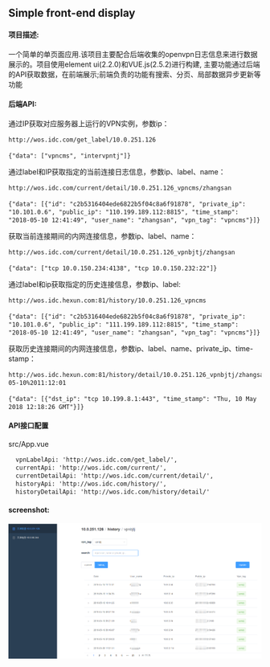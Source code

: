 Simple front-end display
---

#### 项目描述: ####

一个简单的单页面应用.该项目主要配合后端收集的openvpn日志信息来进行数据展示的。项目使用element ui(2.2.0)和VUE.js(2.5.2)进行构建, 主要功能通过后端的API获取数据，在前端展示;前端负责的功能有搜索、分页、局部数据异步更新等功能

#### 后端API: ####

通过IP获取对应服务器上运行的VPN实例，参数ip：

	http://wos.idc.com/get_label/10.0.251.126

	{"data": ["vpncms", "intervpntj"]}

	
通过label和IP获取指定的当前连接日志信息，参数ip、label、name：

	http://wos.idc.com/current/detail/10.0.251.126_vpncms/zhangsan

	{"data": [{"id": "c2b5316404ede6822b5f04c8a6f91878", "private_ip": "10.101.0.6", "public_ip": "110.199.189.112:8815", "time_stamp": "2018-05-10 12:41:49", "user_name": "zhangsan", "vpn_tag": "vpncms"}]}

获取当前连接期间的内网连接信息，参数ip、label、name：

	http://wos.idc.com/current/detail/10.0.251.126_vpnbjtj/zhangsan

	{"data": ["tcp 10.0.150.234:4138", "tcp 10.0.150.232:22"]}

通过label和ip获取指定的历史连接信息，参数ip、label:

	http://wos.idc.hexun.com:81/history/10.0.251.126_vpncms

	{"data": [{"id": "c2b5316404ede6822b5f04c8a6f91878", "private_ip": "10.101.0.6", "public_ip": "111.199.189.112:8815", "time_stamp": "2018-05-10 12:41:49", "user_name": "zhangsan", "vpn_tag": "vpncms"}]}

获取历史连接期间的内网连接信息，参数ip、label、name、private_ip、time-stamp：

	http://wos.idc.hexun.com:81/history/detail/10.0.251.126_vpnbjtj/zhangsan/10.8.0.34/2018-05-10%2011:12:01

	{"data": [{"dst_ip": "tcp 10.199.8.1:443", "time_stamp": "Thu, 10 May 2018 12:18:26 GMT"}]}


#### API接口配置 ####

src/App.vue

      vpnLabelApi: 'http://wos.idc.com/get_label/',
      currentApi: 'http://wos.idc.com/current/',
      currentDetailApi: 'http://wos.idc.com/current/detail/',
      historyApi: 'http://wos.idc.com/history/',
      historyDetailApi: 'http://wos.idc.com/history/detail/'

#### screenshot: ####

![openvpn](https://github.com/pench3r/Simple-Openvpn-front-display/blob/master/demo1.png)
